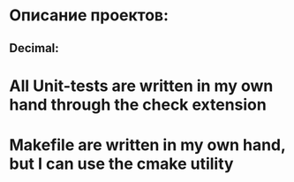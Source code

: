 # Описание проектов:

## Decimal:

# All Unit-tests are written in my own hand through the check extension

# Makefile are written in my own hand, but I can use the cmake utility

